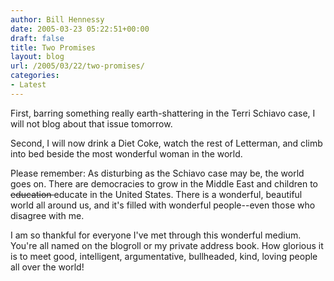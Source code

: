 ```yaml
---
author: Bill Hennessy
date: 2005-03-23 05:22:51+00:00
draft: false
title: Two Promises
layout: blog
url: /2005/03/22/two-promises/
categories:
- Latest
---
```


First, barring something really earth-shattering in the Terri Schiavo case, I will not blog about that issue tomorrow.

Second,  I will now drink a Diet Coke, watch the rest of Letterman, and climb into bed beside the most wonderful woman in the world.

Please remember:  As disturbing as the Schiavo case may be, the world goes on.  There are democracies to grow in the Middle East and children to <del>education </del> educate in the United States.   There is a wonderful, beautiful world all around us, and it's filled with wonderful people--even those who disagree with me.

I am so thankful for everyone I've met through this wonderful medium.  You're all named on the blogroll or my private address book.  How glorious it is to meet good, intelligent, argumentative, bullheaded, kind, loving people all over the world!

